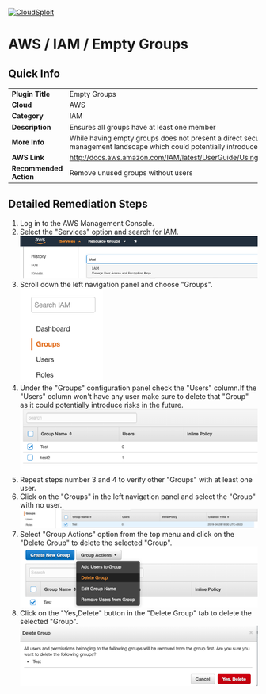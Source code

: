 [![CloudSploit](https://cloudsploit.com/img/logo-new-big-text-100.png "CloudSploit")](https://cloudsploit.com)

# AWS / IAM / Empty Groups

## Quick Info

| | |
|-|-|
| **Plugin Title** | Empty Groups |
| **Cloud** | AWS |
| **Category** | IAM |
| **Description** | Ensures all groups have at least one member |
| **More Info** | While having empty groups does not present a direct security risk, it does broaden the management landscape which could potentially introduce risks in the future. |
| **AWS Link** | http://docs.aws.amazon.com/IAM/latest/UserGuide/Using_WorkingWithGroupsAndUsers.html |
| **Recommended Action** | Remove unused groups without users |

## Detailed Remediation Steps
1. Log in to the AWS Management Console.
2. Select the "Services" option and search for IAM. </br><img src="/resources/aws/iam/empty-groups/step2.png"/>
3. Scroll down the left navigation panel and choose "Groups". </br><img src="/resources/aws/iam/empty-groups/step3.png"/>
4. Under the "Groups" configuration panel check the "Users" column.If the "Users" column won't have any user make sure to delete that "Group" as it could potentially introduce risks in the future. </br><img src="/resources/aws/iam/empty-groups/step4.png"/>
5. Repeat steps number 3 and 4 to verify other "Groups" with at least one user.</br>
6. Click on the "Groups" in the left navigation panel and select the "Group" with no user.</br><img src="/resources/aws/iam/empty-groups/step6.png"/>
7. Select "Group Actions" option from the top menu and click on the "Delete Group" to delete the selected "Group".</br><img src="/resources/aws/iam/empty-groups/step7.png"/>
8. Click on the "Yes,Delete" button in the "Delete Group" tab to delete the selected "Group".</br><img src="/resources/aws/iam/empty-groups/step8.png"/>
